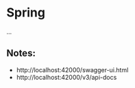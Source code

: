 # Spring
...

## Notes:
- http://localhost:42000/swagger-ui.html
- http://localhost:42000/v3/api-docs
